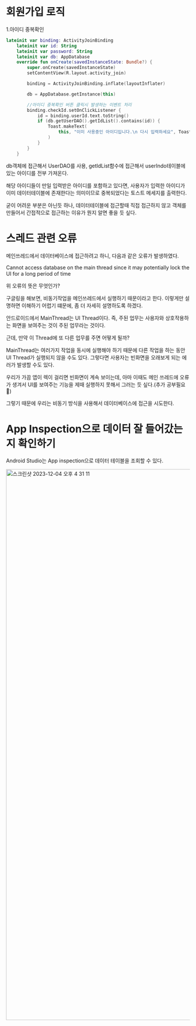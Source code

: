 # 회원가입 로직


<div>1.아이디 중복확인</div>

~~~kotlin
lateinit var binding: ActivityJoinBinding
    lateinit var id: String
    lateinit var password: String
    lateinit var db: AppDatabase
    override fun onCreate(savedInstanceState: Bundle?) {
        super.onCreate(savedInstanceState)
        setContentView(R.layout.activity_join)

        binding = ActivityJoinBinding.inflate(layoutInflater)

        db = AppDatabase.getInstance(this)

        //아이디 중복확인 버튼 클릭시 발생하는 이벤트 처리
        binding.checkId.setOnClickListener {
            id = binding.userId.text.toString()
            if (db.getUserDAO().getIdList().contains(id)) {
                Toast.makeText(
                    this, "이미 사용중인 아이디입니다.\n 다시 입력하세요", Toast.LENGTH_SHORT
                )
            }
        }
    }
~~~


db객체에 접근해서 UserDAO를 사용, getIdList함수에 접근해서 userIndo테이블에 있는 아이디를 전부 가져온다. 


해당 아이디들이 만일 입력받은 아이디를 포함하고 있다면, 사용자가 입력한 아이디가 이미 데이터테이블에 존재한다는
의미이므로 중복되었다는 토스트 메세지를 출력한다. 


굳이 어려운 부분은 아닌듯 하나, 데이터테이블에 접근할때 직접 접근하지 않고 객체를 만들어서 간접적으로 접근하는 이유가 뭔지 알면 좋을 듯 싶다.

# 스레드 관련 오류

메인쓰레드에서 데이터베이스에 접근하려고 하니, 다음과 같은 오류가 발생하였다.


Cannot access database on the main thread since it may potentially lock the UI for a long period of time

<div>위 오류의 뜻은 무엇인가?</div>

구글링을 해보면, 비동기작업을 메인쓰레드에서 실행하기 때문이라고 한다. 이렇게만 설명하면 이해하기 어렵기 떄문에, 좀 더 자세히 설명하도록 하겠다.


안드로이드에서 MainThread는 UI Thread이다. 즉, 주된 업무는 사용자와 상호작용하는 화면을 보여주는 것이 주된 업무라는 것이다.


근데, 만약 이 Thread에 또 다른 업무를 주면 어떻게 될까?

MainThread는 여러가지 작업을 동시에 실행해야 하기 때문에 다른 작업을 하는 동안 UI Thread가 실행되지 않을 수도 있다. 그렇다면 사용자는 빈화면을 오래보게 되는 에러가 발생할 수도 있다.

우리가 가끔 앱이 렉이 걸리면 빈화면이 계속 보이는데, 아마 이때도 메인 쓰레드에 오류가 생겨서 UI를 보여주는 기능을 제때 실행하지 못해서 그러는 듯 싶다.(추가 공부필요🔖)

그렇기 때문에 우리는 비동기 방식을 사용해서 데이터베이스에 접근을 시도한다.

# App Inspection으로 데이터 잘 들어갔는지 확인하기

Android Studio는 App inspection으로 데이터 테이블을 조회할 수 있다.

<img width="1506" alt="스크린샷 2023-12-04 오후 4 31 11" src="https://github.com/OhJunYoung21/Running_App/assets/81908471/23578f68-f850-46a7-9327-7c13a89bfae0">









